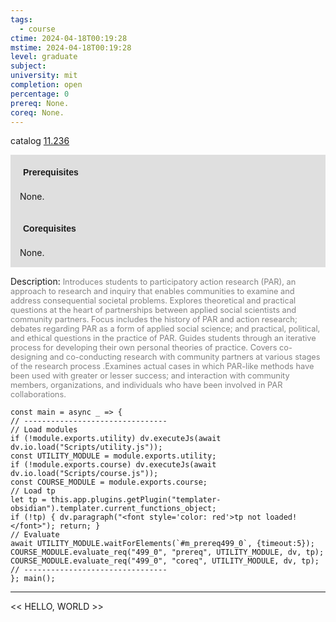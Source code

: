 ```yaml
---
tags:
  - course
ctime: 2024-04-18T00:19:28
mstime: 2024-04-18T00:19:28
level: graduate
subject: 
university: mit
completion: open
percentage: 0
prereq: None.
coreq: None.
---
```


catalog [11.236](http://student.mit.edu/catalog/m11b.html#11.236)

<span style="display: block; padding: 15px; background-color: rgb(100, 100, 100, 0.2);"><font id="m_prereq499_0" style="display: block; font-family: Arial, sans-serif; font-weight: bold; padding: 5px">Prerequisites</font><br><span id="prereq499_0">None.</span></span>
<span style="display: block; padding: 15px; background-color: rgb(100, 100, 100, 0.2);"><font id="m_coreq499_0" style="display: block; font-family: Arial, sans-serif; font-weight: bold; padding: 5px">Corequisites</font><br><span id="coreq499_0">None.</span></span>

<font style="">Description:</font>
<font style="color: grey; font-size: 0.8rem;">Introduces students to participatory action research (PAR), an approach to research and inquiry that enables communities to examine and address consequential societal problems. Explores theoretical and practical questions at the heart of partnerships between applied social scientists and community partners. Focus includes the history of PAR and action research; debates regarding PAR as a form of applied social science; and practical, political, and ethical questions in the practice of PAR. Guides students through an iterative process for developing their own personal theories of practice. Covers co-designing and co-conducting research with community partners at various stages of the research process .Examines actual cases in which PAR-like methods have been used with greater or lesser success; and interaction with community members, organizations, and individuals who have been involved in PAR collaborations.</font>

```dataviewjs
const main = async _ => {
// --------------------------------
// Load modules
if (!module.exports.utility) dv.executeJs(await dv.io.load("Scripts/utility.js"));
const UTILITY_MODULE = module.exports.utility;
if (!module.exports.course) dv.executeJs(await dv.io.load("Scripts/course.js"));
const COURSE_MODULE = module.exports.course;
// Load tp
let tp = this.app.plugins.getPlugin("templater-obsidian").templater.current_functions_object;
if (!tp) { dv.paragraph("<font style='color: red'>tp not loaded!</font>"); return; }
// Evaluate
await UTILITY_MODULE.waitForElements(`#m_prereq499_0`, {timeout:5});
COURSE_MODULE.evaluate_req("499_0", "prereq", UTILITY_MODULE, dv, tp);
COURSE_MODULE.evaluate_req("499_0", "coreq", UTILITY_MODULE, dv, tp);
// --------------------------------
}; main();
```

---

<< HELLO, WORLD >>
